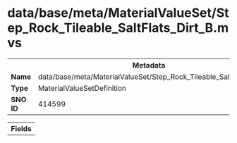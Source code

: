 <h1>data/base/meta/MaterialValueSet/Step_Rock_Tileable_SaltFlats_Dirt_B.mvs</h1><table><tr><th colspan="100%">Metadata</th></tr><tr><td><b>Name</b></td><td>data/base/meta/MaterialValueSet/Step_Rock_Tileable_SaltFlats_Dirt_B.mvs</td></tr><tr><td><b>Type</b></td><td>MaterialValueSetDefinition</td></tr><tr><td><b>SNO ID</b></td><td>414599</td></tr></table>

<table><tr><th colspan="100%">Fields</th></tr></table>

